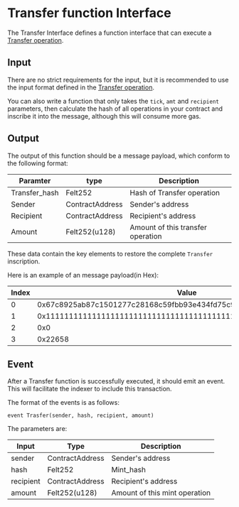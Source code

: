 # Transfer function Interface

The Transfer Interface defines a function interface that can execute a [Transfer operation](Transfer_OP.md).

## Input

There are no strict requirements for the input, but it is recommended to use the input format defined in the [Transfer operation](Transfer_OP.md).

You can also write a function that only takes the `tick`, `amt` and `recipient` parameters, then calculate the hash of all operations in your contract and inscribe it into the message, although this will consume more gas.

## Output
The output of this function should be a message payload, which conform to the following format:

|  Paramter   | type  | Description |  
|  ----  | ----  | ----  |
| Transfer_hash | Felt252 | Hash of Transfer operation |
| Sender | ContractAddress | Sender's address |
| Recipient | ContractAddress | Recipient's address |
| Amount | Felt252(u128) | Amount of this transfer operation |

These data contain the key elements to restore the complete `Transfer` inscription.

Here is an example of an message payload(in Hex):

|  Index   | Value  |
|  ----  | ----  | 
|  0  |  0x67c8925ab87c1501277c28168c59fbb93e434fd75c9133e455b866fd7efea5d | 
|  1  |  0x111111111111111111111111111111111111111111111111111111111111111 | 
|  2  |  0x0 | 
|  3	 | 0x22658 | 

## Event
After a Transfer function is successfully executed, it should emit an event. This will facilitate the indexer to include this transaction.

The format of the events is as follows:

`event Trasfer(sender, hash, recipient, amount)`

The parameters are:

|  Input   | Type  | Description |  
|  ----  | ----  | ----  |
|  sender | ContractAddress	  | Sender's address |
|  hash	| Felt252 | Mint_hash |
|  recipient | ContractAddress	  | Recipient's address |
|  amount	 | Felt252(u128)	 | Amount of this mint operation |